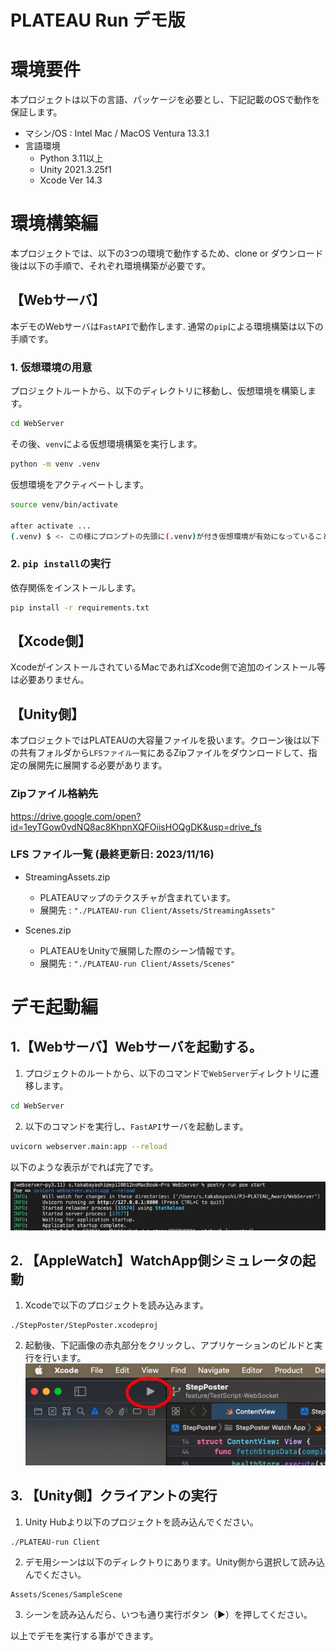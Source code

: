 # PLATEAU Run デモ版

# 環境要件
本プロジェクトは以下の言語、パッケージを必要とし、下記記載のOSで動作を保証します。
* マシン/OS : Intel Mac / MacOS Ventura 13.3.1
* 言語環境
    * Python 3.11以上
    * Unity 2021.3.25f1
    * Xcode Ver 14.3

# 環境構築編
本プロジェクトでは、以下の3つの環境で動作するため、clone or ダウンロード後は以下の手順で、それぞれ環境構築が必要です。

## 【Webサーバ】
 本デモのWebサーバは`FastAPI`で動作します.
 通常の`pip`による環境構築は以下の手順です。
### 1. 仮想環境の用意

 プロジェクトルートから、以下のディレクトリに移動し、仮想環境を構築します。
 ```bash
 cd WebServer
 ```
 その後、`venv`による仮想環境構築を実行します。
 ```bash
 python -m venv .venv
 ```
 仮想環境をアクティベートします。
 ```bash
 source venv/bin/activate

 after activate ...
 (.venv) $ <- この様にプロンプトの先頭に(.venv)が付き仮想環境が有効になっていることを確認します。
 ```

### 2. `pip install`の実行
 依存関係をインストールします。
 ```bash
pip install -r requirements.txt
```

## 【Xcode側】
XcodeがインストールされているMacであればXcode側で追加のインストール等は必要ありません。

## 【Unity側】
本プロジェクトではPLATEAUの大容量ファイルを扱います。クローン後は以下の共有フォルダから`LFSファイル一覧`にあるZipファイルをダウンロードして、指定の展開先に展開する必要があります。

### Zipファイル格納先
https://drive.google.com/open?id=1eyTGow0vdNQ8ac8KhpnXQFOiisHOQgDK&usp=drive_fs

### LFS ファイル一覧 (最終更新日: 2023/11/16)
* StreamingAssets.zip
    * PLATEAUマップのテクスチャが含まれています。
    * 展開先 : `"./PLATEAU-run Client/Assets/StreamingAssets"`

* Scenes.zip
    * PLATEAUをUnityで展開した際のシーン情報です。
    * 展開先 : `"./PLATEAU-run Client/Assets/Scenes"`



# デモ起動編

## 1.【Webサーバ】Webサーバを起動する。
1. プロジェクトのルートから、以下のコマンドで`WebServer`ディレクトリに遷移します。
```bash
cd WebServer
```
2. 以下のコマンドを実行し、`FastAPI`サーバを起動します。
```bash
uvicorn webserver.main:app --reload
```
以下のような表示がでれば完了です。

![Alt text](FastAPI-demo.jpg)

## 2. 【AppleWatch】WatchApp側シミュレータの起動
1. Xcodeで以下のプロジェクトを読み込みます。
```
./StepPoster/StepPoster.xcodeproj
```
2. 起動後、下記画像の赤丸部分をクリックし、アプリケーションのビルドと実行を行います。
![Alt text](xcode-demo.jpg)

##  3. 【Unity側】クライアントの実行
1. Unity Hubより以下のプロジェクトを読み込んでください。
```
./PLATEAU-run Client
```
2. デモ用シーンは以下のディレクトりにあります。Unity側から選択して読み込んでください。
```
Assets/Scenes/SampleScene
```
3. シーンを読み込んだら、いつも通り実行ボタン（▶）を押してください。

以上でデモを実行する事ができます。